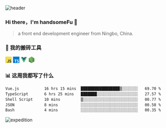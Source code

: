 ![header](https://raw.githubusercontent.com/fzq1998/fzq1998/master/header.png)

### Hi there，I'm handsomeFu 👋

> a front end development engineer from Ningbo, China.

### 🔧 我的搬砖工具
<code><img height="20" src="https://raw.githubusercontent.com/github/explore/80688e429a7d4ef2fca1e82350fe8e3517d3494d/topics/javascript/javascript.png" alt="javascript"></code>
<code><img height="20" src="https://raw.githubusercontent.com/github/explore/80688e429a7d4ef2fca1e82350fe8e3517d3494d/topics/typescript/typescript.png" alt="typescript"></code>
<code><img height="20" src="https://raw.githubusercontent.com/github/explore/80688e429a7d4ef2fca1e82350fe8e3517d3494d/topics/vue/vue.png" alt="vue"></code>
<code><img height="20" src="https://raw.githubusercontent.com/github/explore/80688e429a7d4ef2fca1e82350fe8e3517d3494d/topics/nodejs/nodejs.png" alt="nodejs"></code>



### 📊 这周我都写了什么
<!--START_SECTION:waka-->

```txt
Vue.js           16 hrs 15 mins  █████████████████▒░░░░░░░   69.70 %
TypeScript       6 hrs 25 mins   ███████░░░░░░░░░░░░░░░░░░   27.57 %
Shell Script     10 mins         ▒░░░░░░░░░░░░░░░░░░░░░░░░   00.77 %
JSON             8 mins          ░░░░░░░░░░░░░░░░░░░░░░░░░   00.58 %
Bash             4 mins          ░░░░░░░░░░░░░░░░░░░░░░░░░   00.35 %
```

<!--END_SECTION:waka-->


![expedition](https://raw.githubusercontent.com/fzq1998/fzq1998/master/expedition.gif)

